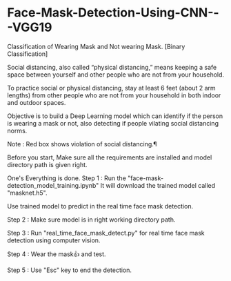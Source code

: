 # Face-Mask-Detection-Using-CNN---VGG19
Classification of Wearing Mask and Not wearing Mask. [Binary Classification]


Social distancing, also called “physical distancing,” means keeping a safe space between yourself and other people who are not from your household.

To practice social or physical distancing, stay at least 6 feet (about 2 arm lengths) from other people who are not from your household in both indoor and outdoor spaces.

Objective is to build a Deep Learning model which can identify if the person is wearing a mask or not, also detecting if people vilating social distancing norms.


Note : Red box shows violation of social distancing.¶


Before you start, Make sure all the requirements are installed and model directory path is given right.

One's Everything is done. 
Step 1 : Run the "face-mask-detection_model_training.ipynb" It will download the trained model called "masknet.h5".

Use trained model to predict in the real time face mask detection.

Step 2 : Make sure model is in right working directory path. 

Step 3 : Run "real_time_face_mask_detect.py" for real time face mask detection using computer vision.

Step 4 : Wear the mask👍 and test.

Step 5 : Use "Esc" key to end the detection.

